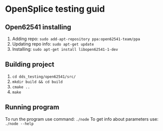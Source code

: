 # OpenSplice testing guid

## Open62541 installing

1. Adding repo: ```sudo add-apt-repository ppa:open62541-team/ppa```
2. Updating repo info: ```sudo apt-get update```
3. Installing: ```sudo apt-get install libopen62541-1-dev```
    
## Building project

1. ```cd dds_testing/open62541/src/```
2. ```mkdir build && cd build```
3. ```cmake ..```
4. ```make```

## Running program

To run the program use command: ```./node```
To get info about parameters use: ```./node --help```